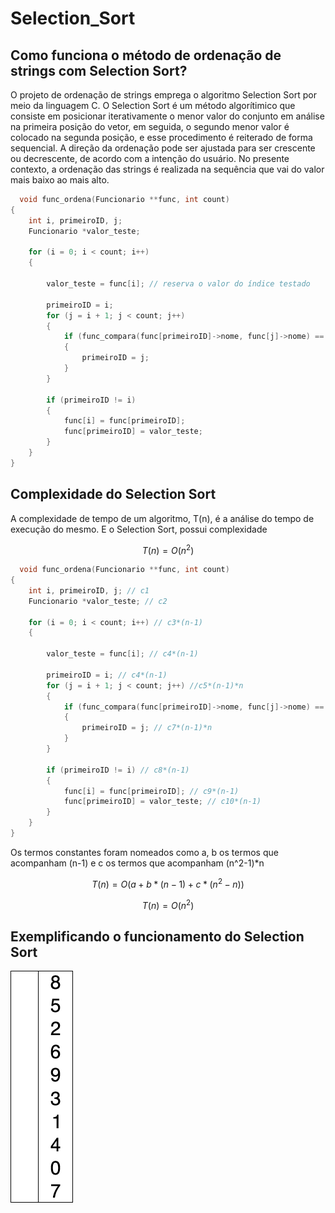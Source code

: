 # Selection_Sort

## Como funciona o método de ordenação de strings com Selection Sort? 

O projeto de ordenação de strings emprega o algoritmo Selection Sort por meio da linguagem C. O Selection Sort é um método algorítimico que consiste em posicionar iterativamente o menor valor do conjunto em análise na primeira posição do vetor, em seguida, o segundo menor valor é colocado na segunda posição, e esse procedimento é reiterado de forma sequencial. A direção da ordenação pode ser ajustada para ser crescente ou decrescente, de acordo com a intenção do usuário. No presente contexto, a ordenação das strings é realizada na sequência que vai do valor mais baixo ao mais alto. 

```c
  void func_ordena(Funcionario **func, int count)
{
    int i, primeiroID, j;
    Funcionario *valor_teste;

    for (i = 0; i < count; i++)
    {

        valor_teste = func[i]; // reserva o valor do índice testado

        primeiroID = i;
        for (j = i + 1; j < count; j++)
        {
            if (func_compara(func[primeiroID]->nome, func[j]->nome) == 1)
            {
                primeiroID = j;
            }
        }

        if (primeiroID != i)
        {
            func[i] = func[primeiroID];
            func[primeiroID] = valor_teste;
        }
    }
}

```
## Complexidade do Selection Sort

A complexidade de tempo de um algoritmo, T(n), é a análise do tempo de execução do mesmo. E o Selection Sort, possui complexidade 

$$ 
T(n) = O (n^2) 
$$

```c
  void func_ordena(Funcionario **func, int count)
{
    int i, primeiroID, j; // c1
    Funcionario *valor_teste; // c2

    for (i = 0; i < count; i++) // c3*(n-1)
    {

        valor_teste = func[i]; // c4*(n-1)

        primeiroID = i; // c4*(n-1)
        for (j = i + 1; j < count; j++) //c5*(n-1)*n
        {
            if (func_compara(func[primeiroID]->nome, func[j]->nome) == 1) // c6*(n-1)*n
            {
                primeiroID = j; // c7*(n-1)*n
            }
        }

        if (primeiroID != i) // c8*(n-1)
        {
            func[i] = func[primeiroID]; // c9*(n-1)
            func[primeiroID] = valor_teste; // c10*(n-1)
        }
    }
}

```
Os termos constantes foram nomeados como a, b os termos que acompanham (n-1) e c os termos que acompanham (n^2-1)*n

$$T(n) = O(a + b*(n-1) + c*(n^2-n))$$

$$T(n) = O(n^2)$$

## Exemplificando o funcionamento do Selection Sort 
<div style="margin:center; width: 100%">
 <img src="selection-sort-animation.gif"/>
</div>
